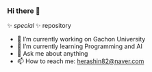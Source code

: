 ### Hi there 👋

✨ _special_ ✨ repository 

- 🔭 I’m currently working on Gachon University
- 🌱 I’m currently learning Programming and AI
- 💬 Ask me about anything
- 📫 How to reach me: herashin82@naver.com



